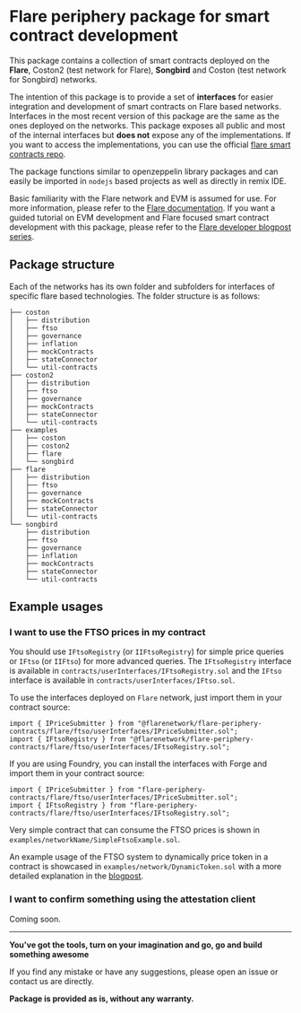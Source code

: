 # Flare periphery package for smart contract development

This package contains a collection of smart contracts deployed on the **Flare**, Coston2 (test network for Flare), **Songbird** and Coston (test network for Songbird) networks.

The intention of this package is to provide a set of **interfaces** for easier integration and development of smart contracts on Flare based networks.
Interfaces in the most recent version of this package are the same as the ones deployed on the networks. This package exposes all public and most of the internal interfaces but **does not** expose any of the implementations. If you want to access the implementations, you can use the official [flare smart contracts repo](https://gitlab.com/flarenetwork/flare-smart-contracts).

The package functions similar to openzeppelin library packages and can easily be imported in `nodejs` based projects as well as directly in remix IDE.

Basic familiarity with the Flare network and EVM is assumed for use. For more information, please refer to the [Flare documentation](https://docs.flare.network/). If you want a guided tutorial on EVM development and Flare focused smart contract development with this package, please refer to the [Flare developer blogpost series](https://medium.com/@j0-0sko/setting-up-the-environment-3c9f20dcac7c).

## Package structure

Each of the networks has its own folder and subfolders for interfaces of specific flare based technologies. The folder structure is as follows:

```
├── coston
│   ├── distribution
│   ├── ftso
│   ├── governance
│   ├── inflation
│   ├── mockContracts
│   ├── stateConnector
│   └── util-contracts
├── coston2
│   ├── distribution
│   ├── ftso
│   ├── governance
│   ├── mockContracts
│   ├── stateConnector
│   └── util-contracts
├── examples
│   ├── coston
│   ├── coston2
│   ├── flare
│   └── songbird
├── flare
│   ├── distribution
│   ├── ftso
│   ├── governance
│   ├── mockContracts
│   ├── stateConnector
│   └── util-contracts
└── songbird
    ├── distribution
    ├── ftso
    ├── governance
    ├── inflation
    ├── mockContracts
    ├── stateConnector
    └── util-contracts
```

## Example usages

### I want to use the FTSO prices in my contract

You should use `IFtsoRegistry` (or `IIFtsoRegistry`) for simple price queries or
`IFtso` (or `IIFtso`) for more advanced queries.
The `IFtsoRegistry` interface is available in
`contracts/userInterfaces/IFtsoRegistry.sol` and the
`IFtso` interface is available in `contracts/userInterfaces/IFtso.sol`.

To use the interfaces deployed on `Flare` network, just import them in your contract source:

```solidity
import { IPriceSubmitter } from "@flarenetwork/flare-periphery-contracts/flare/ftso/userInterfaces/IPriceSubmitter.sol";
import { IFtsoRegistry } from "@flarenetwork/flare-periphery-contracts/flare/ftso/userInterfaces/IFtsoRegistry.sol";
```

If you are using Foundry, you can install the interfaces with Forge and import them in your contract source:

```solidity
import { IPriceSubmitter } from "flare-periphery-contracts/flare/ftso/userInterfaces/IPriceSubmitter.sol";
import { IFtsoRegistry } from "flare-periphery-contracts/flare/ftso/userInterfaces/IFtsoRegistry.sol";
```

Very simple contract that can consume the FTSO prices is shown in `examples/networkName/SimpleFtsoExample.sol`.

An example usage of the FTSO system to dynamically price token in a contract is showcased in
`examples/network/DynamicToken.sol` with a more detailed explanation in the [blogpost](https://medium.com/@j0-0sko/taking-it-up-to-11-74dd91c39c2b).


### I want to confirm something using the attestation client

Coming soon.

------

**You've got the tools, turn on your imagination and go, go and build something awesome**

If you find any mistake or have any suggestions, please open an issue or contact us are directly.

**Package is provided as is, without any warranty.**
